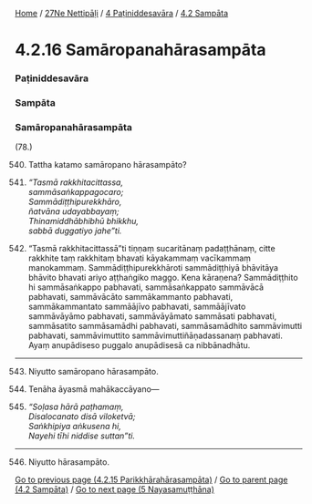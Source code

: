 
[Home](/) / [27Ne Nettipāḷi](../../../27Ne.md) / [4 Paṭiniddesavāra](../../4.md) / [4.2 Sampāta](../4.2.md)

# 4.2.16 Samāropanahārasampāta

### Paṭiniddesavāra

### Sampāta

### Samāropanahārasampāta

(78.)

540. Tattha katamo samāropano hārasampāto?

541. _“Tasmā rakkhitacittassa,_  
_sammāsaṅkappagocaro;_  
_Sammādiṭṭhipurekkhāro,_  
_ñatvāna udayabbayaṃ;_  
_Thinamiddhābhibhū bhikkhu,_  
_sabbā duggatiyo jahe”ti._  


542. “Tasmā rakkhitacittassā”ti tiṇṇaṃ sucaritānaṃ padaṭṭhānaṃ, citte rakkhite taṃ rakkhitaṃ bhavati kāyakammaṃ vacīkammaṃ manokammaṃ. Sammādiṭṭhipurekkhāroti sammādiṭṭhiyā bhāvitāya bhāvito bhavati ariyo aṭṭhaṅgiko maggo. Kena kāraṇena? Sammādiṭṭhito hi sammāsaṅkappo pabhavati, sammāsaṅkappato sammāvācā pabhavati, sammāvācāto sammākammanto pabhavati, sammākammantato sammāājīvo pabhavati, sammāājīvato sammāvāyāmo pabhavati, sammāvāyāmato sammāsati pabhavati, sammāsatito sammāsamādhi pabhavati, sammāsamādhito sammāvimutti pabhavati, sammāvimuttito sammāvimuttiñāṇadassanaṃ pabhavati. Ayaṃ anupādiseso puggalo anupādisesā ca nibbānadhātu.

---

543. Niyutto samāropano hārasampāto.



544. Tenāha āyasmā mahākaccāyano—

545. _“Soḷasa hārā paṭhamaṃ,_  
_Disalocanato disā viloketvā;_  
_Saṅkhipiya aṅkusena hi,_  
_Nayehi tīhi niddise suttan”ti._  


---

546. Niyutto hārasampāto.



[Go to previous page (4.2.15 Parikkhārahārasampāta)](4.2.15.md) / [Go to parent page (4.2 Sampāta)](../4.2.md) / [Go to next page (5 Nayasamuṭṭhāna)](../../5.md)


